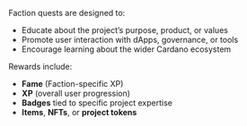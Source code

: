 Faction quests are designed to:
- Educate about the project’s purpose, product, or values
- Promote user interaction with dApps, governance, or tools
- Encourage learning about the wider Cardano ecosystem

Rewards include:
- **Fame** (Faction-specific XP)
- **XP** (overall user progression)
- **Badges** tied to specific project expertise
- **Items**, **NFTs**, or **project tokens**